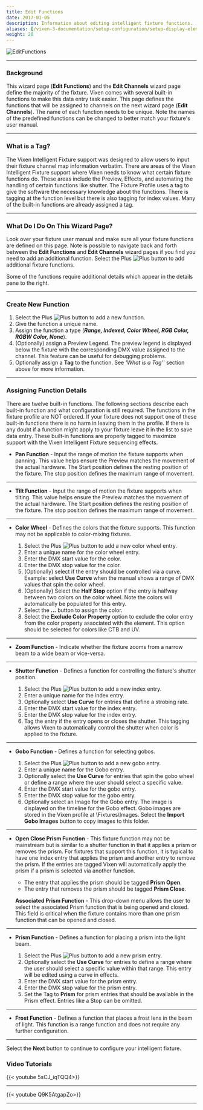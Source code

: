 ```yaml
---
title: Edit Functions
date: 2017-01-05
description: Information about editing intelligent fixture functions.
aliases: [/vixen-3-documentation/setup-configuration/setup-display-elements/intelligent-fixture-wizard/edit-functions/]
weight: 20 
---
```


![EditFunctions](/images/docs/usage/display-setup/display-elements/intelligent-fixture-wizard/EditFunctions.png)

---

### Background

This wizard page (**Edit Functions**) and the **Edit Channels** wizard page define the majority of the fixture.
Vixen comes with several built-in functions to make this data entry task easier.
This page defines the functions that will be assigned to channels on the next wizard page (**Edit Channels**).
The name of each function needs to be unique.
Note the names of the predefined functions can be changed to better match your fixture's user manual.

---

### What is a Tag?

The Vixen Intelligent Fixture support was designed to allow users to input their fixture channel map information verbatim.
There are areas of the Vixen Intelligent Fixture support where Vixen needs to know what certain fixture functions do.
These areas include the Preview, Effects, and automating the handling of certain functions like shutter.
The Fixture Profile uses a tag to give the software the necessary knowledge about the functions.
There is tagging at the function level but there is also tagging for index values.
Many of the built-in functions are already assigned a tag.

---

### What Do I Do On This Wizard Page?

Look over your fixture user manual and make sure all your fixture functions are defined on this page.
Note is possible to navigate back and forth between the **Edit Functions** and **Edit Channels** wizard pages if you find you need to add an additional function.
Select the Plus ![Plus](/images/docs/usage/display-setup/display-elements/intelligent-fixture-wizard/Plus.png) button to add additional fixture functions.

Some of the functions require additional details which appear in the details pane to the right.

---

### Create New Function

  1. Select the Plus ![Plus](/images/docs/usage/display-setup/display-elements/intelligent-fixture-wizard/Plus.png) button to add a new function.
  2. Give the function a unique name.
  3. Assign the function a type (_**Range, Indexed, Color Wheel, RGB Color, RGBW Color, None**_).
  4. (Optionally) assign a Preview Legend.
     The preview legend is displayed below the fixture with the corresponding DMX value assigned to the channel.
     This feature can be useful for debugging problems.
  5. Optionally assign a **Tag** to the function.
     See _'What is a Tag'_' section above for more information.

---

### Assigning Function Details

There are twelve built-in functions.
The following sections describe each built-in function and what configuration is still required.
The functions in the fixture profile are NOT ordered.  If your fixture does not support one of these
built-in functions there is no harm in leaving them in the profile.  If there is any doubt if a function might 
apply to your fixture leave it in the list to save data entry.  These built-in functions are properly tagged
to maximize support with the Vixen Intelligent Fixture sequencing effects.

* **Pan Function** - Input the range of motion the fixture supports when panning.
                     This value helps ensure the Preview matches the movement of the actual hardware.
                     The Start position defines the resting position of the fixture.
                     The stop position defines the maximum range of movement.

---

* **Tilt Function** - Input the range of motion the fixture supports when tilting.
                      This value helps ensure the Preview matches the movement of the actual hardware.
                      The Start position defines the resting position of the fixture.
                      The stop position defines the maximum range of movement.

---

* **Color Wheel** - Defines the colors that the fixture supports.
                    This function may not be applicable to color-mixing fixtures.

  1. Select the Plus ![Plus](/images/docs/usage/display-setup/display-elements/intelligent-fixture-wizard/Plus.png) button to add a new color wheel entry.
  2. Enter a unique name for the color wheel entry.
  3. Enter the DMX start value for the color.
  4. Enter the DMX stop value for the color.
  5. (Optionally) select if the entry should be controlled via a curve.
     Example: select **Use Curve** when the manual shows a range of DMX values that spin the color wheel.
  6. (Optionally) Select the **Half Stop** option if the entry is halfway between two colors on the color wheel.
     Note the colors will automatically be populated for this entry.
  7. Select the **...** button to assign the color.
  8. Select the **Exclude Color Property** option to exclude the color entry from the color property associated with the element.
     This option should be selected for colors like CTB and UV.

---

* **Zoom Function** - Indicate whether the fixture zooms from a narrow beam to a wide beam or vice-versa.

---

* **Shutter Function** - Defines a function for controlling the fixture's shutter position.

  1. Select the Plus ![Plus](/images/docs/usage/display-setup/display-elements/intelligent-fixture-wizard/Plus.png) button to add a new index entry.
  2. Enter a unique name for the index entry.
  3. Optionally select **Use Curve** for entries that define a strobing rate.
  4. Enter the DMX start value for the index entry.
  5. Enter the DMX stop value for the index entry.
  6. Tag the entry if the entry opens or closes the shutter.
     This tagging allows Vixen to automatically control the shutter when color is applied to the fixture.

---

* **Gobo Function** - Defines a function for selecting gobos.

  1. Select the Plus ![Plus](/images/docs/usage/display-setup/display-elements/intelligent-fixture-wizard/Plus.png) button to add a new gobo entry.
  2. Enter a unique name for the Gobo entry.
  3. Optionally select the **Use Curve** for entries that spin the gobo wheel or define a range where the user should select a specific value.
  4. Enter the DMX start value for the gobo entry.
  5. Enter the DMX stop value for the gobo entry.
  6. Optionally select an Image for the Gobo entry.
     The image is displayed on the timeline for the Gobo effect.
     Gobo images are stored in the Vixen profile at \Fixtures\Images\.
     Select the **Import Gobo Images** button to copy images to this folder.

---

* **Open Close Prism Function** - This fixture function may not be mainstream but is similar to a shutter function in that it applies a prism or removes the prism.
For fixtures that support this function, it is typical to have one index entry that applies the prism and another entry to remove the prism.
If the entries are tagged Vixen will automatically apply the prism if a prism is selected via another function.

  * The entry that applies the prism should be tagged **Prism Open**.
  * The entry that removes the prism should be tagged **Prism Close**.

  **Associated Prism Function** - This drop-down menu allows the user to select the associated Prism function that is being opened and closed.
  This field is critical when the fixture contains more than one prism function that can be opened and closed.

---

* **Prism Function** - Defines a function for placing a prism into the light beam.

  1. Select the Plus ![Plus](/images/docs/usage/display-setup/display-elements/intelligent-fixture-wizard/Plus.png) button to add a new prism entry.
  2. Optionally select the **Use Curve** for entries to define a range where the user should select a specific value within that range.
     This entry will be edited using a curve in effects.
  3. Enter the DMX start value for the prism entry.
  4. Enter the DMX stop value for the prism entry.
  5. Set the Tag to **Prism** for prism entries that should be available in the Prism effect.
     Entries like a Stop can be omitted.

---

* **Frost Function** - Defines a function that places a frost lens in the beam of light.
                       This function is a range function and does not require any further configuration.

---

Select the **Next** button to continue to configure your intelligent fixture.

### Video Tutorials

{{< youtube 5sCJ_iqTQQ4>}}

---

{{< youtube Q9K5AtgapZo>}}

---

